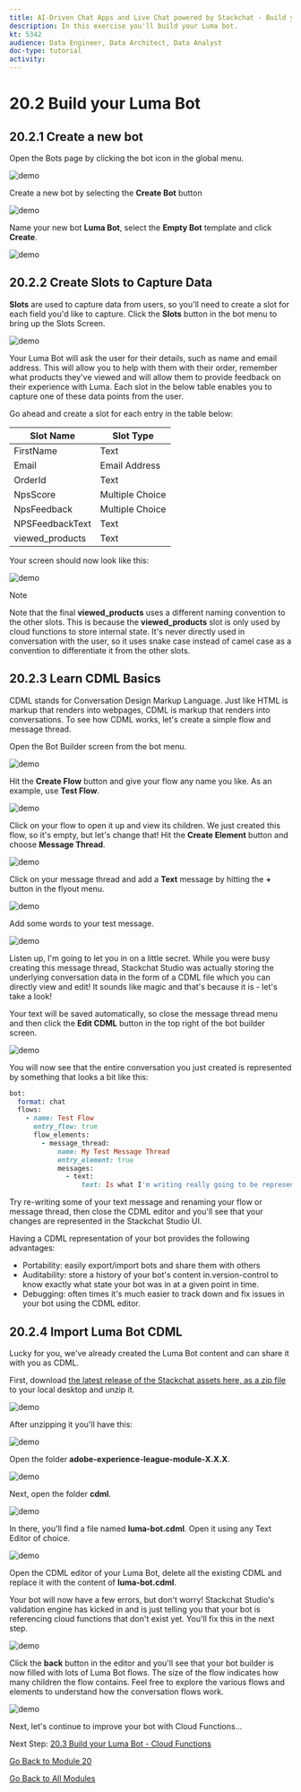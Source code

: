 ```yaml
---
title: AI-Driven Chat Apps and Live Chat powered by Stackchat - Build your Luma Bot
description: In this exercise you'll build your Luma bot.
kt: 5342
audience: Data Engineer, Data Architect, Data Analyst
doc-type: tutorial
activity: 
---
```


# 20.2 Build your Luma Bot

## 20.2.1 Create a new bot

Open the Bots page by clicking the bot icon in the global menu.

![demo](./images/sc9-crunch.png)

Create a new bot by selecting the **Create Bot** button

![demo](./images/ui_create_bot-button.png)

Name your new bot **Luma Bot**, select the **Empty Bot** template and click **Create**.

![demo](./images/ui_create_bot-crunch.png)

## 20.2.2 Create Slots to Capture Data

**Slots** are used to capture data from users, so you'll need to create a slot for each field you'd like to capture. Click the **Slots** button in the bot menu to bring up the Slots Screen.

![demo](./images/ui_slots-crunch.png)

Your Luma Bot will ask the user for their details, such as name and email address. This will allow you to help with them with their order, remember what products they've viewed and will allow them to provide feedback on their experience with Luma. Each slot in the below table enables you to capture one of these data points from the user.

Go ahead and create a slot for each entry in the table below:

| Slot Name       | Slot Type       |
|-----------------|-----------------|
| FirstName       | Text            |
| Email           | Email Address   |
| OrderId         | Text            |
| NpsScore        | Multiple Choice |
| NpsFeedback     | Multiple Choice |
| NPSFeedbackText | Text            |
| viewed_products | Text            |

Your screen should now look like this:

![demo](./images/ui_slots_created-crunch.png)

>[!NOTE]
>
>Note that the final **viewed_products** uses a different naming convention to the other slots. This is because the **viewed_products** slot is only used by cloud functions to store internal state. It's never directly used in conversation with the user, so it uses snake case instead of camel case as a convention to differentiate it from the other slots.

## 20.2.3 Learn CDML Basics

CDML stands for Conversation Design Markup Language. Just like HTML is markup that renders into webpages, CDML is markup that renders into conversations. To see how CDML works, let's create a simple flow and message thread.

Open the Bot Builder screen from the bot menu.

![demo](./images/ui_bot_builder-crunch.png)

Hit the **Create Flow** button and give your flow any name you like. As an example, use **Test Flow**.

![demo](./images/ui_bot_builder_flow-crunch.png)

Click on your flow to open it up and view its children. We just created this flow, so it's empty, but let's change that! Hit the **Create Element** button and choose **Message Thread**.

![demo](./images/ui_flow_details-crunch.png)

Click on your message thread and add a **Text** message by hitting the **+** button in the flyout menu.

![demo](./images/ui_create_message_thread-crunch.png)

Add some words to your test message.

![demo](./images/ui_write_text_message-crunch.png)

Listen up, I'm going to let you in on a little secret. While you were busy creating this message thread, Stackchat Studio was actually storing the underlying conversation data in the form of a CDML file which you can directly view and edit! It sounds like magic and that's because it is - let's take a look!

Your text will be saved automatically, so close the message thread menu and then click the **Edit CDML** button in the top right of the bot builder screen.

![demo](./images/ui_cdml_button-crunch.png)

You will now see that the entire conversation you just created is represented by something that looks a bit like this:

```ruby
bot:
  format: chat
  flows:
    - name: Test Flow
      entry_flow: true
      flow_elements:
        - message_thread:
            name: My Test Message Thread
            entry_element: true
            messages:
              - text:
                  text: Is what I'm writing really going to be represented as CDML?

```

Try re-writing some of your text message and renaming your flow or message thread, then close the CDML editor and you'll see that your changes are represented in the Stackchat Studio UI.

Having a CDML representation of your bot provides the following advantages:

- Portability: easily export/import bots and share them with others
- Auditability: store a history of your bot's content in.version-control to know exactly what state your bot was in at a given point in time.
- Debugging: often times it's much easier to track down and fix issues in your bot using the CDML editor.

## 20.2.4 Import Luma Bot CDML

Lucky for you, we've already created the Luma Bot content and can share it with you as CDML. 

First, download [the latest release of the Stackchat assets here, as a zip file](https://github.com/stackchat-ai/adobe-experience-league-module/releases) to your local desktop and unzip it. 

![demo](./images/cloudfunctionszip1a.png)

After unzipping it you'll have this:

![demo](./images/cloudfunctionszip.png)

Open the folder **adobe-experience-league-module-X.X.X**. 

![demo](./images/cloudfunctionszip3.png)

Next, open the folder **cdml**.

![demo](./images/cloudfunctionszip4.png)

In there, you'll find a file named **luma-bot.cdml**. Open it using any Text Editor of choice.

![demo](./images/cdmlzip1.png)

Open the CDML editor of your Luma Bot, delete all the existing CDML and replace it with the content of **luma-bot.cdml**.

Your bot will now have a few errors, but don't worry! Stackchat Studio's validation engine has kicked in and is just telling you that your bot is referencing cloud functions that don't exist yet. You'll fix this in the next step.

![demo](./images/ui_cdml_paste-crunch.png)

Click the **back** button in the editor and you'll see that your bot builder is now filled with lots of Luma Bot flows. The size of the flow indicates how many children the flow contains. Feel free to explore the various flows and elements to understand how the conversation flows work.

![demo](./images/ui_luma_flows-crunch.png)

Next, let's continue to improve your bot with Cloud Functions...

Next Step: [20.3 Build your Luma Bot - Cloud Functions](./ex3.md)

[Go Back to Module 20](./ai-driven-chat-apps-stackchat.md)

[Go Back to All Modules](./../../overview.md)
